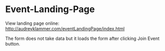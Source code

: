 # Event-Landing-Page
View landing page online: http://audreyklammer.com/eventLandingPage/index.html

The form does not take data but it loads the form after clicking Join Event button.
